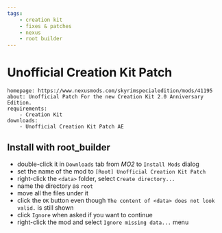 ```yaml
---
tags:
    - creation kit
    - fixes & patches
    - nexus
    - root builder
---
```


# Unofficial Creation Kit Patch

```project_info
homepage: https://www.nexusmods.com/skyrimspecialedition/mods/41195
about: Unofficial Patch For the new Creation Kit 2.0 Anniversary Edition.
requirements:
    - Creation Kit
downloads:
    - Unofficial Creation Kit Patch AE
```

## Install with root_builder

* double-click it in `Downloads` tab from *MO2* to `Install Mods` dialog
* set the name of the mod to `[Root] Unofficial Creation Kit Patch`
* right-click the `<data>` folder, select `Create directory...`
* name the directory as `root`
* move all the files under it
* click the `OK` button even though `The content of <data> does not look valid.` is still shown
* click `Ignore` when asked if you want to continue
* right-click the mod and select `Ignore missing data...` menu
